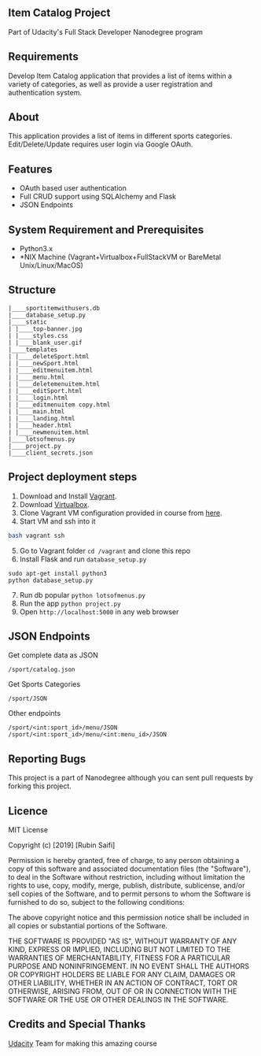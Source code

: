 ## Item Catalog Project
Part of Udacity's Full Stack Developer Nanodegree program

## Requirements
Develop Item Catalog application that provides a list of items within a variety of categories, as well as provide a user registration and authentication system. 

## About
This application provides a list of items in different sports categories. Edit/Delete/Update requires user login via Google OAuth.

## Features
- OAuth based user authentication
- Full CRUD support using SQLAlchemy and Flask
- JSON Endpoints

## System Requirement and Prerequisites
- Python3.x
- *NIX Machine (Vagrant+Virtualbox+FullStackVM or BareMetal Unix/Linux/MacOS)

## Structure
```
|____sportitemwithusers.db
|____database_setup.py
|____static
| |____top-banner.jpg
| |____styles.css
| |____blank_user.gif
|____templates
| |____deleteSport.html
| |____newSport.html
| |____editmenuitem.html
| |____menu.html
| |____deletemenuitem.html
| |____editSport.html
| |____login.html
| |____editmenuitem copy.html
| |____main.html
| |____landing.html
| |____header.html
| |____newmenuitem.html
|____lotsofmenus.py
|____project.py
|____client_secrets.json
```
## Project deployment steps
1. Download and Install [Vagrant](https://www.vagrantup.com/downloads.html).
2. Download [Virtualbox](https://www.virtualbox.org/wiki/Downloads).
3. Clone Vagrant VM configuration provided in course from [here](https://github.com/udacity/fullstack-nanodegree-vm).
4. Start VM and ssh into it 
```bash vagrant up
bash vagrant ssh
```
5. Go to Vagrant folder `cd /vagrant` and clone this repo
6. Install Flask and run `database_setup.py`
```
sudo apt-get install python3
python database_setup.py
```
7. Run db popular
```python lotsofmenus.py```
8. Run the app
```python project.py```
9. Open `http://localhost:5000` in any web browser

## JSON Endpoints
Get complete data as JSON
```
/sport/catalog.json
```
Get Sports Categories
```
/sport/JSON
```
Other endpoints
```
/sport/<int:sport_id>/menu/JSON
/sport/<int:sport_id>/menu/<int:menu_id>/JSON
```

## Reporting Bugs
This project is a part of Nanodegree although you can sent pull requests by forking this project.

## Licence
MIT License

Copyright (c) [2019] [Rubin Saifi]

Permission is hereby granted, free of charge, to any person obtaining a copy
of this software and associated documentation files (the "Software"), to deal
in the Software without restriction, including without limitation the rights
to use, copy, modify, merge, publish, distribute, sublicense, and/or sell
copies of the Software, and to permit persons to whom the Software is
furnished to do so, subject to the following conditions:

The above copyright notice and this permission notice shall be included in all
copies or substantial portions of the Software.

THE SOFTWARE IS PROVIDED "AS IS", WITHOUT WARRANTY OF ANY KIND, EXPRESS OR
IMPLIED, INCLUDING BUT NOT LIMITED TO THE WARRANTIES OF MERCHANTABILITY,
FITNESS FOR A PARTICULAR PURPOSE AND NONINFRINGEMENT. IN NO EVENT SHALL THE
AUTHORS OR COPYRIGHT HOLDERS BE LIABLE FOR ANY CLAIM, DAMAGES OR OTHER
LIABILITY, WHETHER IN AN ACTION OF CONTRACT, TORT OR OTHERWISE, ARISING FROM,
OUT OF OR IN CONNECTION WITH THE SOFTWARE OR THE USE OR OTHER DEALINGS IN THE
SOFTWARE.

## Credits and Special Thanks
[Udacity](https://udacity.com) Team for making this amazing course
